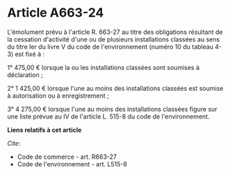 # Article A663-24

L'émolument prévu à l'article R. 663-27 au titre des obligations résultant de la cessation d'activité d'une ou de plusieurs
installations classées au sens du titre Ier du livre V du code de l'environnement (numéro 10 du tableau 4-3) est fixé à :

1° 475,00 € lorsque la ou les installations classées sont soumises à déclaration ;

2° 1 425,00 € lorsque l'une au moins des installations classées est soumise à autorisation ou à enregistrement ;

3° 4 275,00 € lorsque l'une au moins des installations classées figure sur une liste prévue au IV de l'article L. 515-8 du
code de l'environnement.

**Liens relatifs à cet article**

_Cite_:

  - Code de commerce - art. R663-27
  - Code de l'environnement - art. L515-8
